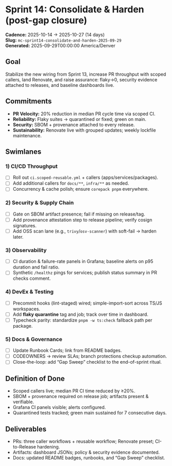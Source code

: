 # Sprint 14: Consolidate & Harden (post-gap closure)

**Cadence:** 2025-10-14 → 2025-10-27 (14 days)  
**Slug:** `mc-sprint14-consolidate-and-harden-2025-09-29`  
**Generated:** 2025-09-29T00:00:00 America/Denver

## Goal

Stabilize the new wiring from Sprint 13, increase PR throughput with scoped callers, land Renovate, and raise assurance: flaky→0, security evidence attached to releases, and baseline dashboards live.

## Commitments

- **PR Velocity:** 20% reduction in median PR cycle time via scoped CI.
- **Reliability:** Flaky suites → quarantined or fixed; green on main.
- **Security:** SBOM + provenance attached to every release.
- **Sustainability:** Renovate live with grouped updates; weekly lockfile maintenance.

## Swimlanes

### 1) CI/CD Throughput

- [ ] Roll out `ci.scoped-reusable.yml` + callers (apps/services/packages).
- [ ] Add additional callers for `docs/**`, `infra/**` as needed.
- [ ] Concurrency & cache polish; ensure `corepack pnpm` everywhere.

### 2) Security & Supply Chain

- [ ] Gate on SBOM artifact presence; fail if missing on release/tag.
- [ ] Add provenance attestation step to release pipeline; verify cosign signatures.
- [ ] Add OSS scan lane (e.g., `trivy`/`osv-scanner`) with soft-fail → harden later.

### 3) Observability

- [ ] CI duration & failure-rate panels in Grafana; baseline alerts on p95 duration and fail ratio.
- [ ] Synthetic `/healthz` pings for services; publish status summary in PR checks comment.

### 4) DevEx & Testing

- [ ] Precommit hooks (lint-staged) wired; simple-import-sort across TS/JS workspaces.
- [ ] Add **flaky quarantine** tag and job; track over time in dashboard.
- [ ] Typecheck parity: standardize `pnpm -w ts:check` fallback path per package.

### 5) Docs & Governance

- [ ] Update Runbook Cards; link from README badges.
- [ ] CODEOWNERS → review SLAs; branch protections checkup automation.
- [ ] Close-the-loop: add “Gap Sweep” checklist to the end-of-sprint ritual.

## Definition of Done

- Scoped callers live; median PR CI time reduced by ≥20%.
- SBOM + provenance required on release job; artifacts present & verifiable.
- Grafana CI panels visible; alerts configured.
- Quarantined tests tracked; green main sustained for 7 consecutive days.

## Deliverables

- PRs: three caller workflows + reusable workflow; Renovate preset; CI-to-Release hardening.
- Artifacts: dashboard JSONs; policy & security evidence documented.
- Docs: updated README badges, runbooks, and “Gap Sweep” checklist.
